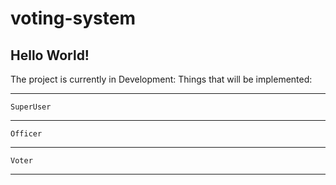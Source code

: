 # voting-system
Hello World!
-----------

The project is currently in Development:
  Things that will be implemented:
  
-----------
    SuperUser
-----------
    Officer
-----------
    Voter
-----------
